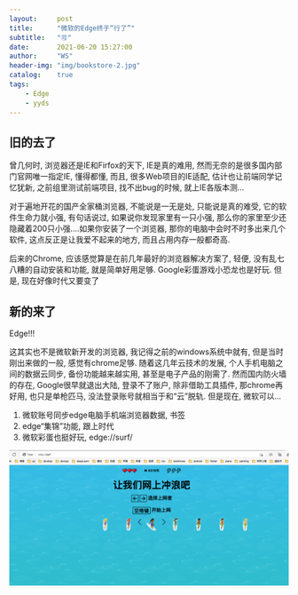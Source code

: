 ```yaml
---
layout:     post
title:      "微软的Edge终于“行了”"
subtitle:   "🉑️"
date:       2021-06-20 15:27:00
author:     "WS"
header-img: "img/bookstore-2.jpg"
catalog:    true
tags:
    - Edge
    - yyds
---
```


## 旧的去了

  曾几何时, 浏览器还是IE和Firfox的天下, IE是真的难用, 然而无奈的是很多国内部门官网唯一指定IE, 懂得都懂, 而且, 很多Web项目的IE适配, 估计也让前端同学记忆犹新, 之前组里测试前端项目, 找不出bug的时候, 就上IE各版本测...

  对于遍地开花的国产全家桶浏览器, 不能说是一无是处, 只能说是真的难受, 它的软件生命力就小强, 有句话说过, 如果说你发现家里有一只小强, 那么你的家里至少还隐藏着200只小强....如果你安装了一个浏览器, 那你的电脑中会时不时多出来几个软件, 这点反正是让我爱不起来的地方, 而且占用内存一般都奇高.

  后来的Chrome, 应该感觉算是在前几年最好的浏览器解决方案了, 轻便, 没有乱七八糟的自动安装和功能, 就是简单好用足够. Google彩蛋游戏小恐龙也是好玩. 但是, 现在好像时代又要变了

## 新的来了

Edge!!!

  这其实也不是微软新开发的浏览器, 我记得之前的windows系统中就有, 但是当时刚出来做的一般, 感觉有chrome足够. 随着这几年云技术的发展, 个人手机电脑之间的数据云同步, 备份功能越来越实用, 甚至是电子产品的刚需了. 然而国内防火墙的存在, Google很早就退出大陆, 登录不了账户, 除非借助工具插件, 那chrome再好用, 也只是单枪匹马, 没法登录账号就相当于和“云”脱轨. 但是现在, 微软可以...

1. 微软账号同步edge电脑手机端浏览器数据, 书签
2. edge“集锦”功能, 跟上时代
3. 微软彩蛋也挺好玩, edge://surf/

![javascript](/img/edge.png)


